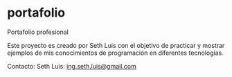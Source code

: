 # portafolio
Portafolio profesional

Este proyecto es creado por Seth Luis con el objetivo de practicar y mostrar ejemplos de mis
conocimientos de programación en diferentes tecnologías.

Contacto:
Seth Luis: ing.seth.luis@gmail.com
